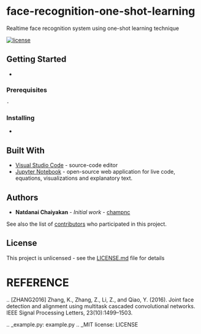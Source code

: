 # face-recognition-one-shot-learning

Realtime face recognition system using one-shot learning technique

[![license](https://img.shields.io/github/license/champnc/face-recognition-one-shot-learning)](https://github.com/champnc/face-recognition-one-shot-learning/blob/master/LICENSE)

## Getting Started

-

### Prerequisites

```
-
```

### Installing

-

## Built With

* [Visual Studio Code](https://code.visualstudio.com/) - source-code editor
* [Jupyter Notebook](https://jupyter.org/) - open-source web application for live code, equations, visualizations and explanatory text.
 

## Authors

* **Natdanai Chaiyakan** - *Initial work* - [champnc](https://github.com/champnc)

See also the list of [contributors](https://github.com/champnc/face-recognition-one-shot-learning/graphs/contributors) who participated in this project.

## License

This project is unlicensed - see the [LICENSE.md](LICENSE.md) file for details

REFERENCE
=========

.. [ZHANG2016] Zhang, K., Zhang, Z., Li, Z., and Qiao, Y. (2016). Joint face detection and alignment using multitask cascaded convolutional networks. IEEE Signal Processing Letters, 23(10):1499–1503.

.. _example.py: example.py
.. _MIT license: LICENSE
